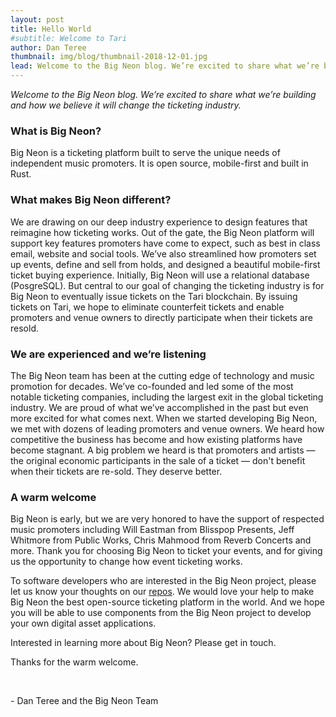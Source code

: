 ```yaml
---
layout: post
title: Hello World
#subtitle: Welcome to Tari
author: Dan Teree
thumbnail: img/blog/thumbnail-2018-12-01.jpg
lead: Welcome to the Big Neon blog. We’re excited to share what we’re building and how we believe it will change the ticketing industry.
---
```


_Welcome to the Big Neon blog. We’re excited to share what we’re building and how we believe it will change the ticketing industry._

### What is Big Neon?

Big Neon is a ticketing platform built to serve the unique needs of independent music promoters. It is open source, mobile-first and built in Rust.

### What makes Big Neon different?

We are drawing on our deep industry experience to design features that reimagine how ticketing works. Out of the gate, the Big Neon platform will support key features promoters have come to expect, such as best in class email, website and social tools. We’ve also streamlined how promoters set up events, define and sell from holds, and designed a beautiful mobile-first ticket buying experience. Initially, Big Neon will use a relational database (PosgreSQL). But central to our goal of changing the ticketing industry is for Big Neon to eventually issue tickets on the Tari blockchain. By issuing tickets on Tari, we hope to eliminate counterfeit tickets and enable promoters and venue owners to directly participate when their tickets are resold.

### We are experienced and we’re listening
 
The Big Neon team has been at the cutting edge of technology and music promotion for decades. We’ve co-founded and led some of the most notable ticketing companies, including the largest exit in the global ticketing industry. We are proud of what we’ve accomplished in the past but even more excited for what comes next. When we started developing Big Neon, we met with dozens of leading promoters and venue owners. We heard how competitive the business has become and how existing platforms have become stagnant. A big problem we heard is that promoters and artists — the original economic participants in the sale of a ticket — don't benefit when their tickets are re-sold. They deserve better.

### A warm welcome

Big Neon is early, but we are very honored to have the support of respected music promoters including Will Eastman from Blisspop Presents, Jeff Whitmore from Public Works, Chris Mahmood from Reverb Concerts and more. Thank you for choosing Big Neon to ticket your events, and for giving us the opportunity to change how event ticketing works.

To software developers who are interested in the Big Neon project, please let us know your thoughts on our [repos](https://github.com/big-neon). We would love your help to make Big Neon the best open-source ticketing platform in the world. And we hope you will be able to use components from the Big Neon project to develop your own digital asset applications.

Interested in learning more about Big Neon? Please get in touch.

Thanks for the warm welcome.

&nbsp;

\- Dan Teree and the Big Neon Team
